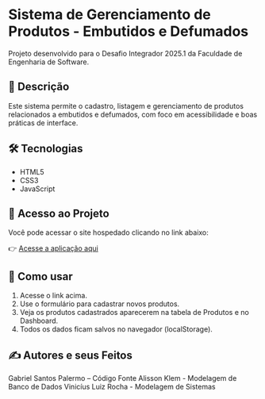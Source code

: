 # Sistema de Gerenciamento de Produtos - Embutidos e Defumados

Projeto desenvolvido para o Desafio Integrador 2025.1 da Faculdade de Engenharia de Software.

## 📄 Descrição
Este sistema permite o cadastro, listagem e gerenciamento de produtos relacionados a embutidos e defumados, com foco em acessibilidade e boas práticas de interface.

## 🛠️ Tecnologias
- HTML5
- CSS3
- JavaScript

## 🚀 Acesso ao Projeto
Você pode acessar o site hospedado clicando no link abaixo:

👉 [Acesse a aplicação aqui](https://SEU-LINK-NETLIFY.netlify.app)

## 📂 Como usar
1. Acesse o link acima.
2. Use o formulário para cadastrar novos produtos.
3. Veja os produtos cadastrados aparecerem na tabela de Produtos e no Dashboard.
4. Todos os dados ficam salvos no navegador (localStorage).

## ✍️ Autores e seus Feitos
Gabriel Santos Palermo – Código Fonte
Alisson Klem - Modelagem de Banco de Dados
Vinicíus Luiz Rocha - Modelagem de Sistemas
